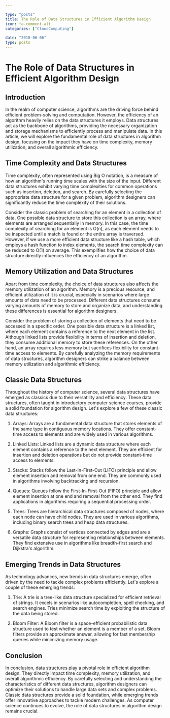 ```yaml
---

type: "posts"
title: The Role of Data Structures in Efficient Algorithm Design
icon: fa-comment-alt
categories: ["CloudComputing"]

date: "2018-06-06"
type: posts
---
```





# The Role of Data Structures in Efficient Algorithm Design

## Introduction

In the realm of computer science, algorithms are the driving force behind efficient problem-solving and computation. However, the efficiency of an algorithm heavily relies on the data structures it employs. Data structures act as the backbone of algorithms, providing the necessary organization and storage mechanisms to efficiently process and manipulate data. In this article, we will explore the fundamental role of data structures in algorithm design, focusing on the impact they have on time complexity, memory utilization, and overall algorithmic efficiency.

## Time Complexity and Data Structures

Time complexity, often represented using Big O notation, is a measure of how an algorithm's running time scales with the size of the input. Different data structures exhibit varying time complexities for common operations such as insertion, deletion, and search. By carefully selecting the appropriate data structure for a given problem, algorithm designers can significantly reduce the time complexity of their solutions.

Consider the classic problem of searching for an element in a collection of data. One possible data structure to store this collection is an array, where elements are arranged sequentially in memory. In this case, the time complexity of searching for an element is O(n), as each element needs to be inspected until a match is found or the entire array is traversed. However, if we use a more efficient data structure like a hash table, which employs a hash function to index elements, the search time complexity can be reduced to O(1) on average. This exemplifies how the choice of data structure directly influences the efficiency of an algorithm.

## Memory Utilization and Data Structures

Apart from time complexity, the choice of data structures also affects the memory utilization of an algorithm. Memory is a precious resource, and efficient utilization of it is crucial, especially in scenarios where large amounts of data need to be processed. Different data structures consume varying amounts of memory to store and organize data, and understanding these differences is essential for algorithm designers.

Consider the problem of storing a collection of elements that need to be accessed in a specific order. One possible data structure is a linked list, where each element contains a reference to the next element in the list. Although linked lists provide flexibility in terms of insertion and deletion, they consume additional memory to store these references. On the other hand, an array requires less memory but sacrifices flexibility for constant-time access to elements. By carefully analyzing the memory requirements of data structures, algorithm designers can strike a balance between memory utilization and algorithmic efficiency.

## Classic Data Structures

Throughout the history of computer science, several data structures have emerged as classics due to their versatility and efficiency. These data structures, often taught in introductory computer science courses, provide a solid foundation for algorithm design. Let's explore a few of these classic data structures:

1. Arrays: Arrays are a fundamental data structure that stores elements of the same type in contiguous memory locations. They offer constant-time access to elements and are widely used in various algorithms.

2. Linked Lists: Linked lists are a dynamic data structure where each element contains a reference to the next element. They are efficient for insertion and deletion operations but do not provide constant-time access to elements.

3. Stacks: Stacks follow the Last-In-First-Out (LIFO) principle and allow element insertion and removal from one end. They are commonly used in algorithms involving backtracking and recursion.

4. Queues: Queues follow the First-In-First-Out (FIFO) principle and allow element insertion at one end and removal from the other end. They find applications in algorithms requiring a sequential processing order.

5. Trees: Trees are hierarchical data structures composed of nodes, where each node can have child nodes. They are used in various algorithms, including binary search trees and heap data structures.

6. Graphs: Graphs consist of vertices connected by edges and are a versatile data structure for representing relationships between elements. They find extensive use in algorithms like breadth-first search and Dijkstra's algorithm.

## Emerging Trends in Data Structures

As technology advances, new trends in data structures emerge, often driven by the need to tackle complex problems efficiently. Let's explore a couple of these emerging trends:

1. Trie: A trie is a tree-like data structure specialized for efficient retrieval of strings. It excels in scenarios like autocompletion, spell checking, and search engines. Tries minimize search time by exploiting the structure of the data being stored.

2. Bloom Filter: A Bloom filter is a space-efficient probabilistic data structure used to test whether an element is a member of a set. Bloom filters provide an approximate answer, allowing for fast membership queries while minimizing memory usage.

## Conclusion

In conclusion, data structures play a pivotal role in efficient algorithm design. They directly impact time complexity, memory utilization, and overall algorithmic efficiency. By carefully selecting and understanding the characteristics of different data structures, algorithm designers can optimize their solutions to handle large data sets and complex problems. Classic data structures provide a solid foundation, while emerging trends offer innovative approaches to tackle modern challenges. As computer science continues to evolve, the role of data structures in algorithm design remains crucial.